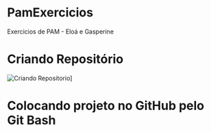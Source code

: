 # PamExercicios
Exercicios de PAM - Eloá e Gasperine



# Criando Repositório 
![Criando Repositorio](https://github.com/EloaVasconcelos/PamExercicios/assets/127448572/7d86d4b9-8cc3-4c09-bafb-34088d9fc59b)]

# Colocando projeto no GitHub pelo Git Bash 

